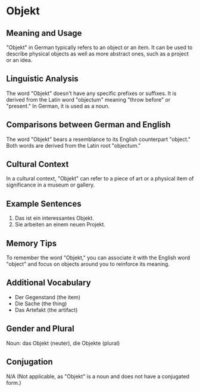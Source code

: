 # Objekt
## Meaning and Usage
"Objekt" in German typically refers to an object or an item. It can be used to describe physical objects as well as more abstract ones, such as a project or an idea.

## Linguistic Analysis
The word "Objekt" doesn't have any specific prefixes or suffixes. It is derived from the Latin word "objectum" meaning "throw before" or "present." In German, it is used as a noun.

## Comparisons between German and English
The word "Objekt" bears a resemblance to its English counterpart "object." Both words are derived from the Latin root "objectum."

## Cultural Context
In a cultural context, "Objekt" can refer to a piece of art or a physical item of significance in a museum or gallery.

## Example Sentences
1. Das ist ein interessantes Objekt.
2. Sie arbeiten an einem neuen Projekt.

## Memory Tips
To remember the word "Objekt," you can associate it with the English word "object" and focus on objects around you to reinforce its meaning.

## Additional Vocabulary
- Der Gegenstand (the item)
- Die Sache (the thing)
- Das Artefakt (the artifact)

## Gender and Plural
Noun: das Objekt (neuter), die Objekte (plural)

## Conjugation
N/A (Not applicable, as "Objekt" is a noun and does not have a conjugated form.)